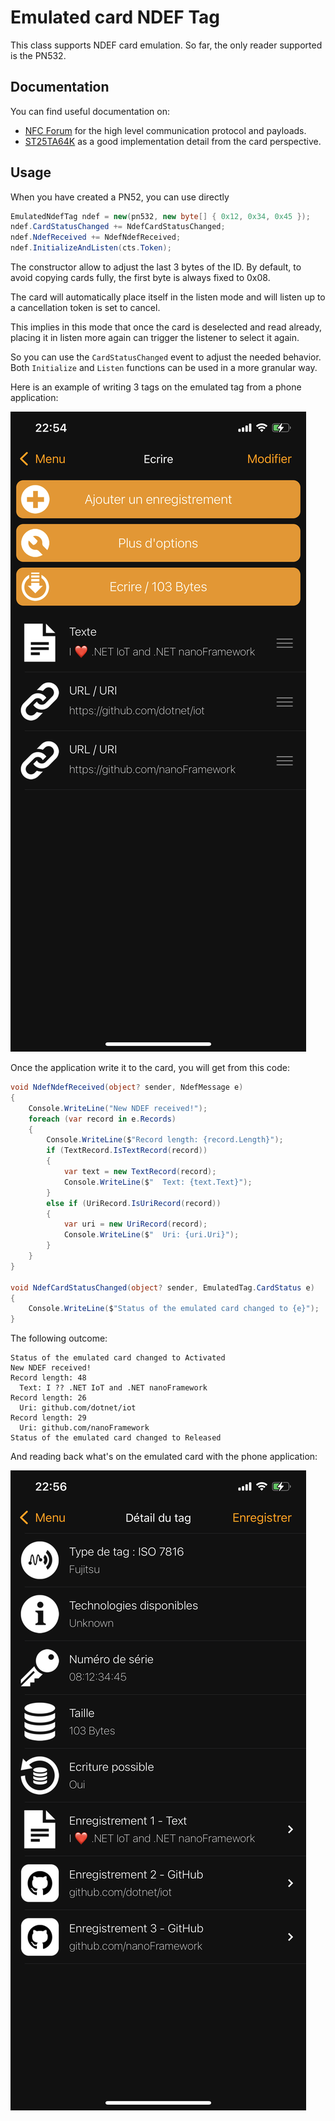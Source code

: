 # Emulated card NDEF Tag

This class supports NDEF card emulation. So far, the only reader supported is the PN532.

## Documentation

You can find useful documentation on:

* [NFC Forum](https://nfc-forum.org/uploads/specifications/97-NFCForum-TS-T4T-1.2.pdf) for the high level communication protocol and payloads.
* [ST25TA64K](https://www.st.com/resource/en/datasheet/st25ta64k.pdf) as a good implementation detail from the card perspective.

## Usage

When you have created a PN52, you can use directly 

```csharp
EmulatedNdefTag ndef = new(pn532, new byte[] { 0x12, 0x34, 0x45 });
ndef.CardStatusChanged += NdefCardStatusChanged;
ndef.NdefReceived += NdefNdefReceived;
ndef.InitializeAndListen(cts.Token);
```

The constructor allow to adjust the last 3 bytes of the ID. By default, to avoid copying cards fully, the first byte is always fixed to 0x08.

The card will automatically place itself in the listen mode and will listen up to a cancellation token is set to cancel.

This implies in this mode that once the card is deselected and read already, placing it in listen more again can trigger the listener to select it again.

So you can use the `CardStatusChanged` event to adjust the needed behavior. Both `Initialize` and `Listen` functions can be used in a more granular way.

Here is an example of writing 3 tags on the emulated tag from a phone application:

![write the 3 ndef messages](tag_write.png)

Once the application write it to the card, you will get from this code:

```csharp
void NdefNdefReceived(object? sender, NdefMessage e)
{
    Console.WriteLine("New NDEF received!");
    foreach (var record in e.Records)
    {
        Console.WriteLine($"Record length: {record.Length}");
        if (TextRecord.IsTextRecord(record))
        {
            var text = new TextRecord(record);
            Console.WriteLine($"  Text: {text.Text}");
        }
        else if (UriRecord.IsUriRecord(record))
        {
            var uri = new UriRecord(record);
            Console.WriteLine($"  Uri: {uri.Uri}");
        }
    }
}

void NdefCardStatusChanged(object? sender, EmulatedTag.CardStatus e)
{
    Console.WriteLine($"Status of the emulated card changed to {e}");
}
```

The following outcome:

```text
Status of the emulated card changed to Activated
New NDEF received!
Record length: 48
  Text: I ?? .NET IoT and .NET nanoFramework
Record length: 26
  Uri: github.com/dotnet/iot
Record length: 29
  Uri: github.com/nanoFramework
Status of the emulated card changed to Released
```

And reading back what's on the emulated card with the phone application:

![display the 3 ndef messages](tag_read.png)
